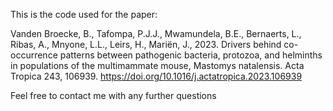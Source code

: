 This is the code used for the paper: 

Vanden Broecke, B., Tafompa, P.J.J., Mwamundela, B.E., Bernaerts, L., Ribas, A., Mnyone, L.L., Leirs, H., Mariën, J., 2023. 
Drivers behind co-occurrence patterns between pathogenic bacteria, protozoa, and helminths in populations of the multimammate mouse, Mastomys natalensis. 
Acta Tropica 243, 106939. https://doi.org/10.1016/j.actatropica.2023.106939

Feel free to contact me with any further questions

